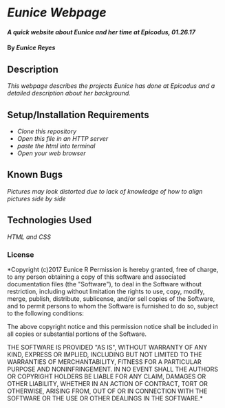 # _Eunice Webpage_

#### _A quick website about Eunice and her time at Epicodus, 01.26.17_

#### By _**Eunice Reyes**_

## Description

_This webpage describes the projects Eunice has done at Epicodus and a detailed description about her background._

## Setup/Installation Requirements

* _Clone this repository_
* _Open this file in an HTTP server_
* _paste the html into terminal_
* _Open your web browser_

## Known Bugs

_Pictures may look distorted due to lack of knowledge of how to align pictures side by side_

## Technologies Used

_HTML and CSS_

### License

*Copyright (c)2017 Eunice R
Permission is hereby granted, free of charge, to any person obtaining a copy
of this software and associated documentation files (the "Software"), to deal
in the Software without restriction, including without limitation the rights
to use, copy, modify, merge, publish, distribute, sublicense, and/or sell
copies of the Software, and to permit persons to whom the Software is
furnished to do so, subject to the following conditions:

The above copyright notice and this permission notice shall be included in all
copies or substantial portions of the Software.

THE SOFTWARE IS PROVIDED "AS IS", WITHOUT WARRANTY OF ANY KIND, EXPRESS OR
IMPLIED, INCLUDING BUT NOT LIMITED TO THE WARRANTIES OF MERCHANTABILITY,
FITNESS FOR A PARTICULAR PURPOSE AND NONINFRINGEMENT. IN NO EVENT SHALL THE
AUTHORS OR COPYRIGHT HOLDERS BE LIABLE FOR ANY CLAIM, DAMAGES OR OTHER
LIABILITY, WHETHER IN AN ACTION OF CONTRACT, TORT OR OTHERWISE, ARISING FROM,
OUT OF OR IN CONNECTION WITH THE SOFTWARE OR THE USE OR OTHER DEALINGS IN THE
SOFTWARE.*

